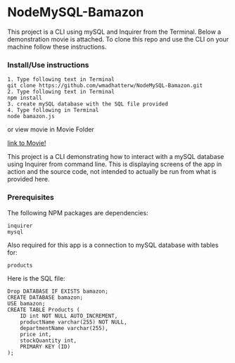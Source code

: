 # NodeMySQL-Bamazon

This project is a CLI using mySQL and Inquirer from the Terminal. Below a demonstration movie is attached.  To clone this repo and use the CLI on your machine follow these instructions.


### Install/Use instructions
```
1. Type following text in Terminal
git clone https://github.com/wmadhatterw/NodeMySQL-Bamazon.git
2. Type following text in Terminal
npm install
3. create mySQL database with the SQL file provided
4. Type following in Terminal
node bamazon.js
```


or view movie in Movie Folder

[link to Movie!](/movie/Bamazon.mov?raw=true "Movie")

This project is a CLI demonstrating how to interact with a mySQL database using Inquirer from command line. This is displaying screens of the app in action and the source code, not intended to actually be run from what is provided here. 


### Prerequisites

The following NPM packages are dependencies:

```
inquirer
mysql

```

Also required for this app is a connection to mySQL database with tables for: 
```
products

```

Here is the SQL file:

```
Drop DATABASE IF EXISTS bamazon;
CREATE DATABASE bamazon;
USE bamazon;
CREATE TABLE Products (
    ID int NOT NULL AUTO_INCREMENT,
    productName varchar(255) NOT NULL,
    departmentName varchar(255),
    price int,
    stockQuantity int,
    PRIMARY KEY (ID)
);

```
